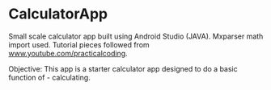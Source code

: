 # CalculatorApp
Small scale calculator app built using Android Studio (JAVA).
Mxparser math import used.
Tutorial pieces followed from www.youtube.com/practicalcoding.

Objective: This app is a starter calculator app designed to do a basic function of - calculating.
